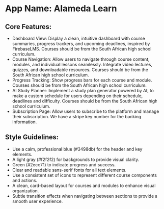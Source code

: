 # **App Name**: Alameda Learn

## Core Features:

- Dashboard View: Display a clean, intuitive dashboard with course summaries, progress trackers, and upcoming deadlines, inspired by FirebaseLMS. Courses should be from the South African high school curriculum.
- Course Navigation: Allow users to navigate through course content, modules, and individual lessons seamlessly. Integrate video lectures, quizzes, and downloadable resources. Courses should be from the South African high school curriculum.
- Progress Tracking: Show progress bars for each course and module. Courses should be from the South African high school curriculum.
- AI Study Planner: Implement a study plan generator powered by AI, to make a custom schedule for users depending on their schedule, deadlines and difficulty. Courses should be from the South African high school curriculum.
- Subscription Page: Allow users to subscribe to the platform and manage their subscription. We have a stripe key number for the banking information.

## Style Guidelines:

- Use a calm, professional blue (#3498db) for the header and key elements.
- A light gray (#f2f2f2) for backgrounds to provide visual clarity.
- Green (#2ecc71) to indicate progress and success.
- Clear and readable sans-serif fonts for all text elements.
- Use a consistent set of icons to represent different course components and actions.
- A clean, card-based layout for courses and modules to enhance visual organization.
- Subtle transition effects when navigating between sections to provide a smooth user experience.
